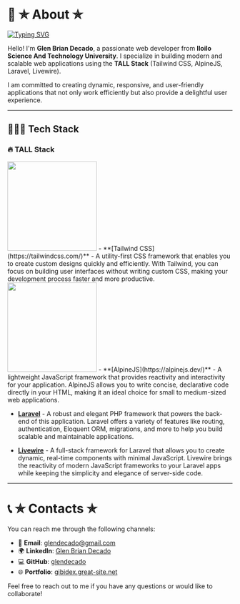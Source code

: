 # 👤 ✯ About ✯

[![Typing SVG](https://readme-typing-svg.demolab.com/?lines=Hello+I'm+Glen+Brian+Decado,;Iloilo+Science+And+Technology+University;TALL+stack)](https://git.io/typing-svg)

Hello! I'm **Glen Brian Decado**, a passionate web developer from **Iloilo Science And Technology University**. I specialize in building modern and scalable web applications using the **TALL Stack** (Tailwind CSS, AlpineJS, Laravel, Livewire). 

I am committed to creating dynamic, responsive, and user-friendly applications that not only work efficiently but also provide a delightful user experience.

---

## 👨🏻‍💻 Tech Stack

### 🔥 TALL Stack


<img src="https://petermekhaeil.gallerycdn.vsassets.io/extensions/petermekhaeil/vscode-tailwindcss-explorer/0.7.0/1655742967328/Microsoft.VisualStudio.Services.Icons.Default" width="200" height="200" />
- **[Tailwind CSS](https://tailwindcss.com/)** - A utility-first CSS framework that enables you to create custom designs quickly and efficiently. With Tailwind, you can focus on building user interfaces without writing custom CSS, making your development process faster and more productive.

<img src="https://lh3.googleusercontent.com/SOBUQZz4rPZ0-wVK3BMxzCfaYZ9RB8kRstKjIPZuCZ16tfXI8CAsn713QLaAo3eUpIaakh6R3Ndyc9EVIOEXXoYYMB0=s128-rj-sc0x00ffffff" width="200" height="200" />
- **[AlpineJS](https://alpinejs.dev/)** - A lightweight JavaScript framework that provides reactivity and interactivity for your application. AlpineJS allows you to write concise, declarative code directly in your HTML, making it an ideal choice for small to medium-sized web applications.

- **[Laravel](https://laravel.com/)** - A robust and elegant PHP framework that powers the back-end of this application. Laravel offers a variety of features like routing, authentication, Eloquent ORM, migrations, and more to help you build scalable and maintainable applications.

- **[Livewire](https://livewire.io/)** - A full-stack framework for Laravel that allows you to create dynamic, real-time components with minimal JavaScript. Livewire brings the reactivity of modern JavaScript frameworks to your Laravel apps while keeping the simplicity and elegance of server-side code.

---

# 📞 ✯ Contacts ✯

You can reach me through the following channels:

- 📧 **Email**: [glendecado@gmail.com](mailto:glendecado@gmail.com)
- 🌍 **LinkedIn**: [Glen Brian Decado](https://www.linkedin.com/in/glen-brian-decado/)
- 💻 **GitHub**: [glendecado](https://github.com/glendecado)
- 🌐 **Portfolio**: [gibidex.great-site.net](http://gibidex.great-site.net)

Feel free to reach out to me if you have any questions or would like to collaborate!



